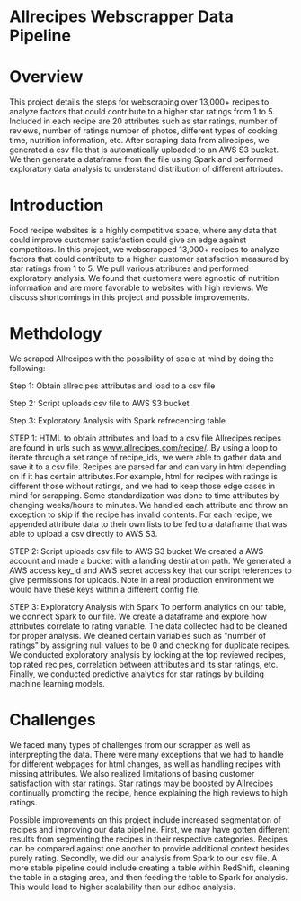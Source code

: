 # Allrecipes Webscrapper Data Pipeline

# Overview
This project details the steps for webscraping over 13,000+ recipes to analyze factors that could contribute to a higher star ratings from 1 to 5. Included in each recipe are 20 attributes such as star ratings, number of reviews, number of ratings number of photos, different types of cooking time, nutrition information, etc. After scraping data from allrecipes, we generated a csv file that is automatically uploaded to an AWS S3 bucket. We then generate a dataframe from the file using Spark and performed exploratory data analysis to understand distribution of different attributes.

# Introduction
Food recipe websites is a highly competitive space, where any data that could improve customer satisfaction could give an edge against competitors. In this project, we webscrapped 13,000+ recipes to analyze factors that could contribute to a higher customer satisfaction measured by star ratings from 1 to 5. We pull various attributes and performed exploratory analysis. We found that customers were agnostic of nutrition information and are more favorable to websites with high reviews. We discuss shortcomings in this project and possible improvements.

# Methdology
We scraped Allrecipes with the possibility of scale at mind by doing the following:

Step 1: Obtain allrecipes attributes and load to a csv file

Step 2: Script uploads csv file to AWS S3 bucket 

Step 3: Exploratory Analysis with Spark refrecencing table


STEP 1: HTML to obtain attributes and load to a csv file Allrecipes recipes are found in urls such as www.allrecipes.com/recipe/. By using a loop to iterate through a set range of recipe_ids, we were able to gather data and save it to a csv file. Recipes are parsed far and can vary in html depending on if it has certain attributes.For example, html for recipes with ratings is different those without ratings, and we had to keep those edge cases in mind for scrapping. Some standardization was done to time attributes by changing weeks/hours to minutes. We handled each attribute and throw an exception to skip if the recipe has invalid contents. For each recipe, we appended attribute data to their own lists to be fed to a dataframe that was able to upload a csv directly to AWS S3.

STEP 2: Script uploads csv file to AWS S3 bucket We created a AWS account and made a bucket with a landing destination path. We generated a AWS access key_id and AWS secret access key that our script references to give permissions for uploads. Note in a real production environment we would have these keys within a different config file.

STEP 3: Exploratory Analysis with Spark To perform analytics on our table, we connect Spark to our file. We create a dataframe and explore how attributes correlate to rating variable. The data collected had to be cleaned for proper analysis. We cleaned certain variables such as "number of ratings" by assigning null values to be 0 and checking for duplicate recipes. We conducted exploratory analysis by looking at the top reviewed recipes, top rated recipes, correlation between attributes and its star ratings, etc. Finally, we conducted predictive analytics for star ratings by building machine learning models.

# Challenges
We faced many types of challenges from our scrapper as well as interprepting the data. There were many exceptions that we had to handle for different webpages for html changes, as well as handling recipes with missing attributes. We also realized limitations of basing customer satisfaction with star ratings. Star ratings may be boosted by Allrecipes continually promoting the recipe, hence explaining the high reviews to high ratings.

Possible improvements on this project include increased segmentation of recipes and improving our data pipeline. First, we may have gotten different results from segmenting the recipes in their respective categories. Recipes can be compared against one another to provide additional context besides purely rating. Secondly, we did our analysis from Spark to our csv file. A more stable pipeline could include creating a table within RedShift, cleaning the table in a staging area, and then feeding the table to Spark for analysis. This would lead to higher scalability than our adhoc analysis.
